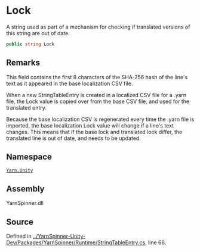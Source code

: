 # Lock

A string used as part of a mechanism for checking if translated versions of this string are out of date.

```csharp
public string Lock
```

## Remarks

This field contains the first 8 characters of the SHA-256 hash of the line's text as it appeared in the base localization CSV file.

When a new StringTableEntry is created in a localized CSV file for a .yarn file, the Lock value is copied over from the base CSV file, and used for the translated entry.

Because the base localization CSV is regenerated every time the .yarn file is imported, the base localization Lock value will change if a line's text changes. This means that if the base lock and translated lock differ, the translated line is out of date, and needs to be updated.

## Namespace

[`Yarn.Unity`](../)

## Assembly

YarnSpinner.dll

## Source

Defined in [../YarnSpinner-Unity-Dev/Packages/YarnSpinner/Runtime/StringTableEntry.cs](https://github.com/YarnSpinnerTool/YarnSpinner-Unity//blob/develop/Runtime/StringTableEntry.cs#L66), line 66.

